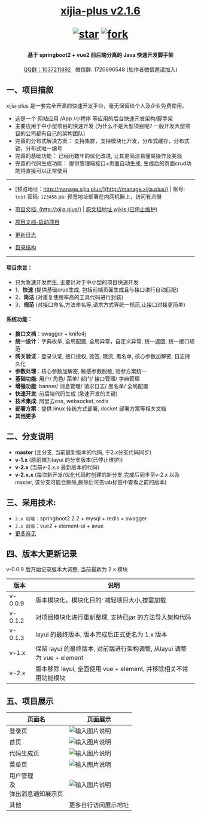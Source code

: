 <h1 align="center">
   <a href="http://xijia.plus">xijia-plus v2.1.6  </a>

   <a align="center" href='https://gitee.com/wslxm/xijia-plus/stargazers'><img src='https://gitee.com/wslxm/xijia-plus/badge/star.svg?theme=white' alt='star'></img></a>
   <a align="center" href='https://gitee.com/wslxm/xijia-plus/members'><img src='https://gitee.com/wslxm/xijia-plus/badge/fork.svg?theme=white' alt='fork'></img></a>
</h1>

<h4 align="center"> 基于 springboot2 + vue2 前后端分离的 Java 快速开发脚手架 </h4>
<div align="center"> <a target="_blank" href="https://jq.qq.com/?_wv=1027&k=lmPjMgs3">QQ群：1037211892 </a>  
 &nbsp; 微信群: 1720696548 (加作者微信邀请加入)
</div >



## 一、项目描叙


xijia-plus 是一套完全开源的快速开发平台，毫无保留给个人及企业免费使用。


- 这是一个 网站应用 /App /小程序 等应用的后台快速开发架构/脚手架
- 主要应用于中小型项目的快速开发 (为什么不是大型项目呢? 一般开发大型项目的公司都有自己的架构团队)
- 完善的分布式解决方案： 支持集群，支持模块化开发，分布式缓存，分布式锁，分布式唯一编号
- 完善的基础功能： 已经历数年的优化改进, 让其更简洁易懂易操作及美观 
- 完善的代码生成功能： 提供管理端接口+页面自动生成, 生成后的页面crud功能将直接可以正常使用

----------

- [预览地址：http://manage.xijia.plus/](http://manage.xijia.plus/)    | 账号: `test`  密码: `123456`  ps: 预览地址部署在内网机器上，访问有点慢
- [项目文档: (http://xijia.plus/)](http://xijia.plus/)  |  [原文档地址 wikis (已停止维护)](https://gitee.com/wslxm/xijia-plus/wikis/pages)

- [项目文档-启动项目](http://xijia.plus/%E6%9C%8D%E5%8A%A1%E7%AB%AF/%E5%BF%AB%E9%80%9F%E4%BD%BF%E7%94%A8.html)
- [更新日志](https://gitee.com/wslxm/xijia-plus/blob/2.x/%E7%9B%B8%E5%85%B3%E6%96%87%E6%A1%A3/%E6%9B%B4%E6%96%B0%E6%97%A5%E5%BF%97.md) 
- [目录结构](https://gitee.com/wslxm/xijia-plus/blob/2.x/%E7%9B%B8%E5%85%B3%E6%96%87%E6%A1%A3/2.x%20%E7%89%88%E6%9C%AC%E7%9B%AE%E5%BD%95%E7%BB%93%E6%9E%84.md)
----------

#### 项目宗旨：
 - 只为急速开发而生, 主要针对于中小型的项目快速开发
 - 1、**快速** (提供基础crud生成, 包括前端页面生成且与接口进行自动匹配)
 - 2、**简洁** (对重复使用率高的工具代码进行封装)
 - 3、**规范** (对接口命名,方法命名等,请求方式等统一规范,让接口对接更简单)

#### 系统功能：
- **接口文档**：swagger + knife4j
- **统一设计**：字典枚举, 全局配置, 全局异常，自定义异常, 统一返回, 统一接口规范
- **网关验证**：登录认证, 接口授权, 验签, 限流, 黑名单, 核心参数加解密, 日志持久化
- **参数处理**：核心参数加解密, 敏感参数脱敏, 验参方案统一
- **基础功能**: 用户/ 角色/ 菜单/ 部门/ 接口管理/ 字典管理
- **增强功能**: banner/ 消息管理/ 请求日志/ 黑名单/ 全局配置
- **快速开发**: 前后端代码生成  (急速开发的关键)
- **技术集成**: 阿里云oss, websocket, redis
- **部署方案**：提供 linux 传统方式部署, docket 部署方案等相关文档
- **其他更多**


## 二、分支说明
- **master**  (主分支, 当前最新版本的代码, 于2.x分支代码同步)
- **v-1.x**   (原前端为layui 的分支版本(已停止维护))
- **v-2.x**   (当前v-2.x.x 最新版本的代码)
- **v-2.x.x**  (每次新开发/优化代码时创建的新分支,完成后同步至v-2.x 以及 master, 该分支可能会删除,删除后可去tab标签中查看之前的版本)

## 三、采用技术:
- `2.x 后端`：springboot2.2.2 + mysql + redis + swagger
- `2.x 前端`：vue2 + element-ui +  avue
- [更多祥见](http://xijia.plus/%E6%9C%8D%E5%8A%A1%E7%AB%AF/%E9%87%87%E7%94%A8%E6%8A%80%E6%9C%AF.html) 

## 四、版本大更新记录


v-0.0.9 后开始记录版本大调整, 当前最新为 2.x 模块

|  版本  |  说明  |
|---|---|
| v-0.0.9 | 版本模块化，模块化目的: 减轻项目大小,按需加载 |
| v-0.1.2 | 对项目模块化进行重新整理, 支持已jar 的方法导入架构代码 |
| v-0.1.3 | layui 的最终版本, 版本完成后正式更名为 1.x 版本 |
| v-1.x | 保留 layui 的最终版本,  对前端进行架构调整, 从layui 调整为 vue + element  |
| v-2.x | 版本移除 layui, 全面使用 vue + element, 并移除相关不常用功能模块 |



## 五、项目展示

|  页面名 |  页面展示 |
|---|---|
| 登录页      | ![输入图片说明](https://images.gitee.com/uploads/images/2021/1208/201521_b4b0a90f_2208600.png "屏幕截图.png") |
| 首页        | ![输入图片说明](https://images.gitee.com/uploads/images/2021/1208/201610_83f931fa_2208600.png "屏幕截图.png") | 
| 代码生成页   | ![输入图片说明](https://images.gitee.com/uploads/images/2021/1208/201654_cc2aa4fe_2208600.png "屏幕截图.png") | 
| 菜单页      | ![输入图片说明](https://images.gitee.com/uploads/images/2021/1208/201741_80321125_2208600.png "屏幕截图.png") | 
| 用户管理 <br /> 及 <br />弹出消息通知展示页  | ![输入图片说明](https://images.gitee.com/uploads/images/2021/1208/201902_11d194f7_2208600.png "屏幕截图.png") | 
| 其他  | 更多自行访问展示地址 | 


